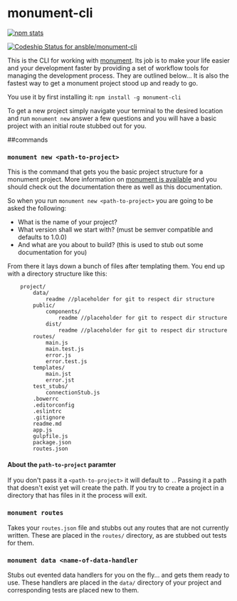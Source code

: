 # monument-cli
[![npm stats](https://nodei.co/npm/monument-cli.png)](https://nodei.co/npm/monument-cli)

[ ![Codeship Status for ansble/monument-cli](https://codeship.com/projects/4b195f80-9c55-0132-f7f8-3a6c943f49f1/status?branch=master)](https://codeship.com/projects/64333)

This is the CLI for working with [monument](http://monument.ansble.com). Its job is to make your life easier and your development faster by providing a set of workflow tools for managing the development process. They are outlined below... It is also the fastest way to get a monument project stood up and ready to go.

You use it by first installing it: `npm install -g monument-cli`

To get a new project simply navigate your terminal to the desired location and run `monument new` answer a few questions and you will have a basic project with an initial route stubbed out for you.

##commands

### `monument new <path-to-project>`

This is the command that gets you the basic project structure for a monument project. More information on [monument is available](http://monument.ansble.com) and you should check out the documentation there as well as this documentation.

So when you run `monument new <path-to-project>` you are going to be asked the following:
- What is the name of your project?
- What version shall we start with? (must be semver compatible and defaults to 1.0.0)
- And what are you about to build? (this is used to stub out some documentation for you)

From there it lays down a bunch of files after templating them. You end up with a directory structure like this:


````
	project/
        data/
            readme //placeholder for git to respect dir structure
        public/
            components/
                readme //placeholder for git to respect dir structure
            dist/
                readme //placeholder for git to respect dir structure
		routes/
			main.js
            main.test.js
			error.js
            error.test.js
		templates/
			main.jst
			error.jst
        test_stubs/
            connectionStub.js
		.bowerrc
		.editorconfig
		.eslintrc
        .gitignore
		readme.md
		app.js
        gulpfile.js
		package.json
		routes.json
````

#### About the `path-to-project` paramter

If you don't pass it a `<path-to-project>` it will default to `.`. Passing it a path that doesn't exist yet will create the path. If you try to create a project in a directory that has files in it the process will exit.

### `monument routes`

Takes your `routes.json` file and stubbs out any routes that are not currently written. These are placed in the `routes/` directory, as are stubbed out tests for them.

### `monument data <name-of-data-handler`

Stubs out evented data handlers for you on the fly... and gets them ready to use. These handlers are placed in the `data/` directory of your project and corresponding tests are placed new to them.
